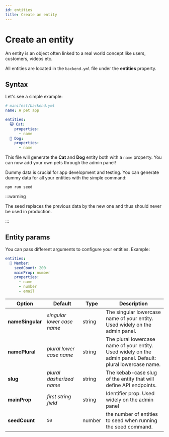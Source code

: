 ```yaml
---
id: entities
title: Create an entity
---
```


# Create an entity

An entity is an object often linked to a real world concept like users, customers, videos etc.

All entities are located in the `backend.yml` file under the **entities** property.

## Syntax

Let's see a simple example:

```yaml
# manifest/backend.yml
name: A pet app

entities:
  😺 Cat:
    properties:
      - name
  🐶 Dog:
    properties:
      - name
```

This file will generate the **Cat** and **Dog** entity both with a `name` property. You can now add your own pets through the admin panel!

Dummy data is crucial for app development and testing. You can generate dummy data for all your entities with the simple command:

```
npm run seed
```

:::warning

The seed replaces the previous data by the new one and thus should never be used in production.

:::

## Entity params

You can pass different arguments to configure your entities. Example:

```yaml
entities:
  👤 Member:
    seedCount: 200
    mainProp: number
    properties:
      - name
      - number
      - email
```

| Option           | Default                    | Type   | Description                                                                                               |
| ---------------- | -------------------------- | ------ | --------------------------------------------------------------------------------------------------------- |
| **nameSingular** | _singular lower case name_ | string | The singular lowercase name of your entity. Used widely on the admin panel.                                |
| **namePlural**   | _plural lower case name_   | string | The plural lowercase name of your entity. Used widely on the admin panel. Default: plural lowercase name. |
| **slug**         | _plural dasherized name_   | string | The kebab-case slug of the entity that will define API endpoints.                                         |
| **mainProp**     | _first string field_       | string | Identifier prop. Used widely on the admin panel                                                           |
| **seedCount**    | `50`                       | number | the number of entities to seed when running the seed command.                                             |
